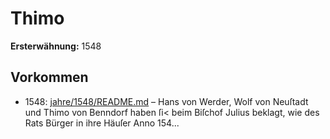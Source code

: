 # Thimo

**Ersterwähnung:** 1548

## Vorkommen
- 1548: [jahre/1548/README.md](../jahre/1548/README.md) – Hans von Werder, Wolf von Neuſtadt und Thimo von
Benndorf haben ſi< beim Biſchof Julius beklagt, wie
des Rats Bürger in ihre Häuſer Anno 154...
